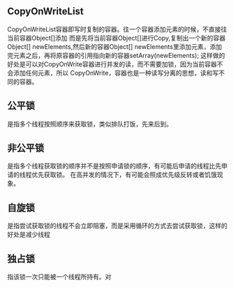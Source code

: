 ## CopyOnWriteList

CopyOnWriteList容器即写时复制的容器。往一个容器添加元素的时候，不直接往当前容器Object[]添加
而是先将当前容器Object[]进行Copy,复制出一个新的容器Object[] newElements,然后新的容器Object[]
newElements里添加元素，添加完元素之后，再将原容器的引用指向新的容器setArray(newElements);
这样做的好处是可以对CopyOnWrite容器进行并发的读，而不需要加锁，因为当前容器不会添加任何元素，所以
CopyOnWrite，容器也是一种读写分离的思想，读和写不同的容器。


## 公平锁

是指多个线程按照顺序来获取锁，类似排队打饭，先来后到。

## 非公平锁

是指多个线程获取锁的顺序并不是按照申请锁的顺序，有可能后申请的线程比先申请的线程优先获取锁。
在高并发的情况下，有可能会照成优先级反转或者饥饿现象。

## 自旋锁

是指尝试获取锁的线程不会立即阻塞，而是采用循环的方式去尝试获取锁，这样的好处是减少线程

## 独占锁

指该锁一次只能被一个线程所持有。对